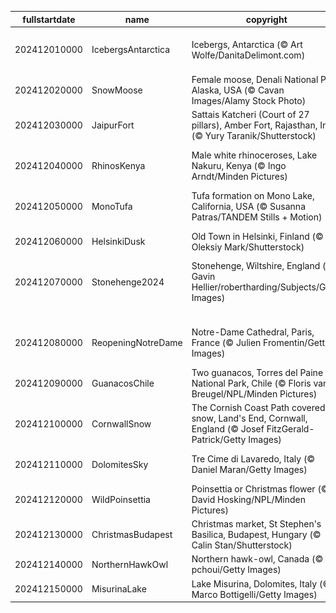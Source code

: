 |fullstartdate|name|copyright|title|image|
|--|--|--|--|--|
202412010000|IcebergsAntarctica|Icebergs, Antarctica (© Art Wolfe/DanitaDelimont.com)|Protecting the last great wilderness|![](/en-GB/2024/12/202412010000IcebergsAntarctica.jpg)|
202412020000|SnowMoose|Female moose, Denali National Park, Alaska, USA (© Cavan Images/Alamy Stock Photo)|A wild stare|![](/en-GB/2024/12/202412020000SnowMoose.jpg)|
202412030000|JaipurFort|Sattais Katcheri (Court of 27 pillars), Amber Fort, Rajasthan, India (© Yury Taranik/Shutterstock)|A pillared legacy|![](/en-GB/2024/12/202412030000JaipurFort.jpg)|
202412040000|RhinosKenya|Male white rhinoceroses, Lake Nakuru, Kenya (© Ingo Arndt/Minden Pictures)|On the frontline of extinction|![](/en-GB/2024/12/202412040000RhinosKenya.jpg)|
202412050000|MonoTufa|Tufa formation on Mono Lake, California, USA (© Susanna Patras/TANDEM Stills + Motion)|The rise of tufa|![](/en-GB/2024/12/202412050000MonoTufa.jpg)|
202412060000|HelsinkiDusk|Old Town in Helsinki, Finland (© Oleksiy Mark/Shutterstock)|Happy birthday, Finland!|![](/en-GB/2024/12/202412060000HelsinkiDusk.jpg)|
202412070000|Stonehenge2024|Stonehenge, Wiltshire, England (© Gavin Hellier/robertharding/Subjects/Getty Images)|The riddle of the stones|![](/en-GB/2024/12/202412070000Stonehenge2024.jpg)|
||||![](/en-GB/2024/12/.jpg)|
202412080000|ReopeningNotreDame|Notre-Dame Cathedral, Paris, France (© Julien Fromentin/Getty Images)|The comeback of Notre-Dame|![](/en-GB/2024/12/202412080000ReopeningNotreDame.jpg)|
202412090000|GuanacosChile|Two guanacos, Torres del Paine National Park, Chile (© Floris van Breugel/NPL/Minden Pictures)|Attitude and altitude|![](/en-GB/2024/12/202412090000GuanacosChile.jpg)|
202412100000|CornwallSnow|The Cornish Coast Path covered in snow, Land's End, Cornwall, England (© Josef FitzGerald-Patrick/Getty Images)|The end? Not quite.|![](/en-GB/2024/12/202412100000CornwallSnow.jpg)|
202412110000|DolomitesSky|Tre Cime di Lavaredo, Italy (© Daniel Maran/Getty Images)|The triumphant trio|![](/en-GB/2024/12/202412110000DolomitesSky.jpg)|
202412120000|WildPoinsettia|Poinsettia or Christmas flower (© David Hosking/NPL/Minden Pictures)|'Red-y' for the holidays|![](/en-GB/2024/12/202412120000WildPoinsettia.jpg)|
202412130000|ChristmasBudapest|Christmas market, St Stephen's Basilica, Budapest, Hungary (© Calin Stan/Shutterstock)|Advent at the basilica|![](/en-GB/2024/12/202412130000ChristmasBudapest.jpg)|
202412140000|NorthernHawkOwl|Northern hawk-owl, Canada (© pchoui/Getty Images)|'Hoo' said that?|![](/en-GB/2024/12/202412140000NorthernHawkOwl.jpg)|
202412150000|MisurinaLake|Lake Misurina, Dolomites, Italy (© Marco Bottigelli/Getty Images)|A lake of tears|![](/en-GB/2024/12/202412150000MisurinaLake.jpg)|
